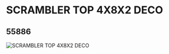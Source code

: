 # SCRAMBLER TOP 4X8X2 DECO
## 55886
![SCRAMBLER TOP 4X8X2 DECO](https://lc-www-live-s.legocdn.com/media/bricks/5/2/4293154.jpg)